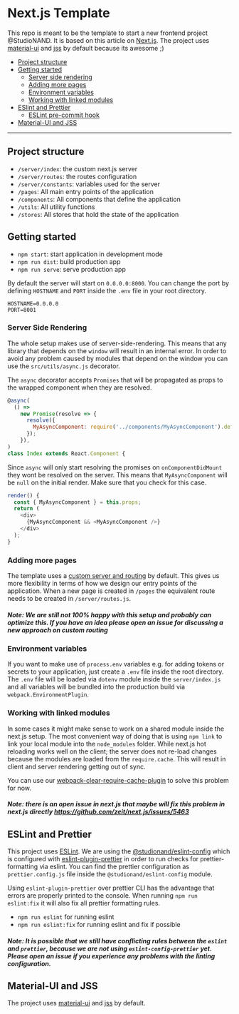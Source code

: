 # Next.js Template

This repo is meant to be the template to start a new frontend project @StudioNAND. It is based on this article on [Next.js](https://github.com/zeit/next.js/). The project uses [material-ui](https://material-ui.com/) and [jss](http://cssinjs.org/) by default because its awesome ;)

- [Project structure](#project-structure)
- [Getting started](#getting-started)
  - [Server side rendering](#server-side-rendering)
  - [Adding more pages](#adding-more-pages)
  - [Environment variables](#environment-variables)
  - [Working with linked modules](#working-with-linked-modules)
- [ESlint and Prettier](#eslint-and-prettier)
  - [ESLint pre-commit hook](#eslint-pre-commit-hook)
- [Material-UI and JSS](#material-ui-and-jss)

___________

## Project structure

- `/server/index`: the custom next.js server
- `/server/routes`: the routes configuration
- `/server/constants`: variables used for the server
- `/pages`: All main entry points of the application
- `/components`: All components that define the application
- `/utils`: All utility functions
- `/stores`: All stores that hold the state of the application


## Getting started

- `npm start`: start application in development mode
- `npm run dist`: build production app
- `npm run serve`: serve production app

By default the server will start on `0.0.0.0:8000`. You can change the port by defining `HOSTNAME` and `PORT` inside the `.env` file in your root directory.

```
HOSTNAME=0.0.0.0
PORT=8001
```

### Server Side Rendering
The whole setup makes use of server-side-rendering. This means that any library that depends on the `window` will result in an internal error. In order to avoid any problem caused by modules that depend on the window you can use the `src/utils/async.js` decorator.

The `async` decorator accepts `Promises` that will be propagated as props to the wrapped component when they are resolved.

```JavaScript
@async(
  () =>
    new Promise(resolve => {
      resolve({
        MyAsyncComponent: require('../components/MyAsyncComponent').default,
      });
    }),
)
class Index extends React.Component {
```

Since `async` will only start resolving the promises on `onComponentDidMount` they wont be resolved on the server. This means that `MyAsyncComponent` will be `null` on the initial render. Make sure that you check for this case.

```JavaScript
render() {
  const { MyAsyncComponent } = this.props;
  return (
    <div>
      {MyAsyncComponent && <MyAsyncComponent />}
    </div>
  );
}
```

### Adding more pages

The template uses a [custom server and routing](https://github.com/zeit/next.js/#custom-server-and-routing) by default. This gives us more flexibility in terms of how we design our entry points of the application.
When a new page is created in `/pages` the equivalent route needs to be created in `/server/routes.js`.

##### Note: We are still not 100% happy with this setup and probably can optimize this. If you have an idea please open an issue for discussing a new approach on custom routing

### Environment variables

If you want to make use of `process.env` variables e.g. for adding tokens or secrets to your application, just create a `.env` file inside the root directory. The `.env` file will be loaded via `dotenv` module inside the `server/index.js` and all variables will be bundled into the production build via `webpack.EnvironmentPlugin`.


### Working with linked modules

In some cases it might make sense to work on a shared module inside the next.js setup. The most convenient way of doing that is using `npm link` to link your local module into the `node_modules` folder. While next.js hot reloading works well on the client; the server does not re-load changes because the modules are loaded from the `require.cache`. This will result in client and server rendering getting out of sync.

You can use our [webpack-clear-require-cache-plugin](https://github.com/maerzhase/webpack-clear-require-cache-plugin#nextjs-example) to solve this problem for now.

##### Note: there is an open issue in next.js that maybe will fix this problem in next.js directly https://github.com/zeit/next.js/issues/5463

## ESLint and Prettier

This project uses [ESLint](https://eslint.org/). We are using the [@studionand/eslint-config](https://www.npmjs.com/package/@studionand/eslint-config) which is configured with [eslint-plugin-prettier](https://github.com/prettier/eslint-plugin-prettier) in order to run checks for prettier-formatting via eslint. You can find the prettier configuration as `prettier.config.js` file inside the `@studionand/eslint-config` module.

Using `eslint-plugin-prettier` over prettier CLI has the advantage that errors are properly printed to the console. When running `npm run eslint:fix` it will also fix all prettier formatting rules.

- `npm run eslint` for running eslint
- `npm run eslint:fix` for running eslint and fix if possible

##### Note: It is possible that we still have conflicting rules between the `eslint` and `prettier`, because we are not using `eslint-config-prettier` yet. Please open an issue if you experience any problems with the linting configuration.

## Material-UI and JSS

The project uses [material-ui](https://material-ui.com/) and [jss](http://cssinjs.org/) by default.
